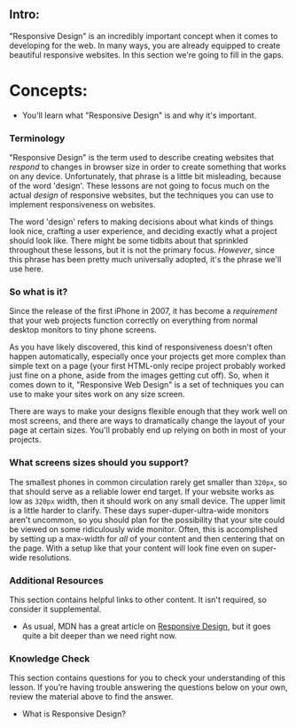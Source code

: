 ## Intro:

"Responsive Design" is an incredibly important concept when it comes to developing for the web. In many ways, you are already equipped to create beautiful responsive websites. In this section we're going to fill in the gaps.

# Concepts:
* You'll learn what "Responsive Design" is and why it's important.

### Terminology
"Responsive Design" is the term used to describe creating websites that _respond_ to changes in browser size in order to create something that works on any device. Unfortunately, that phrase is a little bit misleading, because of the word 'design'. These lessons are not going to focus much on the actual _design_ of responsive websites, but the techniques you can use to implement responsiveness on websites.

The word 'design' refers to making decisions about what kinds of things look nice, crafting a user experience, and deciding exactly what a project should look like. There might be some tidbits about that sprinkled throughout these lessons, but it is not the primary focus. _However_, since this phrase has been pretty much universally adopted, it's the phrase we'll use here.

### So what is it?
 Since the release of the first iPhone in 2007, it has become a _requirement_ that your web projects function correctly on everything from normal desktop monitors to tiny phone screens.

As you have likely discovered, this kind of responsiveness doesn't often happen automatically, especially once your projects get more complex than simple text on a page (your first HTML-only recipe project probably worked just fine on a phone, aside from the images getting cut off). So, when it comes down to it, "Responsive Web Design" is a set of techniques you can use to make your sites work on any size screen. 

There are ways to make your designs flexible enough that they work well on most screens, and there are ways to dramatically change the layout of your page at certain sizes. You'll probably end up relying on both in most of your projects.

### What screens sizes should you support?
The smallest phones in common circulation rarely get smaller than `320px`, so that should serve as a reliable lower end target. If your website works as low as `320px` width, then it should work on any small device. The upper limit is a little harder to clarify. These days super-duper-ultra-wide monitors aren't uncommon, so you should plan for the possibility that your site could be viewed on some ridiculously wide monitor. Often, this is accomplished by setting up a max-width for _all_ of your content and then centering that on the page. With a setup like that your content will look fine even on super-wide resolutions.


### Additional Resources
This section contains helpful links to other content. It isn't required, so consider it supplemental.

* As usual, MDN has a great article on [Responsive Design](https://developer.mozilla.org/en-US/docs/Learn/CSS/CSS_layout/Responsive_Design), but it goes quite a bit deeper than we need right now.

### Knowledge Check
This section contains questions for you to check your understanding of this lesson. If you’re having trouble answering the questions below on your own, review the material above to find the answer.

* What is Responsive Design?
